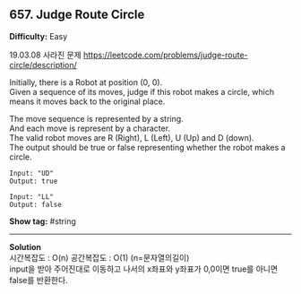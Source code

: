 ## 657. Judge Route Circle

**Difficulty:** Easy

19.03.08 사라진 문제
https://leetcode.com/problems/judge-route-circle/description/

Initially, there is a Robot at position (0, 0). <br/>
Given a sequence of its moves, judge if this robot makes a circle, which means it moves back to the original place. <br/>

The move sequence is represented by a string. <br/>
And each move is represent by a character. <br/>
The valid robot moves are R (Right), L (Left), U (Up) and D (down). <br/>
The output should be true or false representing whether the robot makes a circle.

```
Input: "UD"
Output: true

Input: "LL"
Output: false
```

**Show tag:** \#string

----------------------------------------

**Solution** <br/>
시간복잡도 : O(n) 공간복잡도 : O(1) (n=문자열의길이) <br/>
input을 받아 주어진대로 이동하고 나서의 x좌표와 y좌표가 0,0이면 true를 아니면 false를 반환한다.

